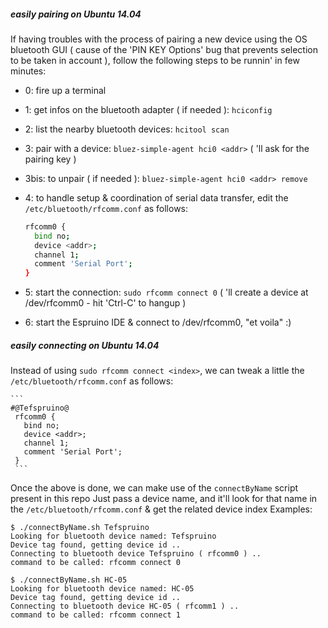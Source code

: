 ##### easily pairing on Ubuntu 14.04

If having troubles with the process of pairing a new device using the OS bluetooth GUI ( cause of the 'PIN KEY Options' bug that prevents selection to be taken in account ), follow the following steps to be runnin' in few minutes:
- 0: fire up a terminal
- 1: get infos on the bluetooth adapter ( if needed ): ```hciconfig```
- 2: list the nearby bluetooth devices: ```hcitool scan```
- 3: pair with a device: ```bluez-simple-agent hci0 <addr>``` ( 'll ask for the pairing key )
- 3bis: to unpair ( if needed ): ```bluez-simple-agent hci0 <addr> remove```  
- 4: to handle setup & coordination of serial data transfer, edit the ```/etc/bluetooth/rfcomm.conf``` as follows:  

     ```bash
     rfcomm0 {    
       bind no;  
       device <addr>;  
       channel 1;  
       comment 'Serial Port';  
     }  
     ```  
- 5: start the connection: ```sudo rfcomm connect 0``` ( 'll create a device at /dev/rfcomm0 - hit 'Ctrl-C' to hangup )
- 6: start the Espruino IDE & connect to /dev/rfcomm0, "et voila" :)




##### easily connecting on Ubuntu 14.04
Instead of using ```sudo rfcomm connect <index>```, we can tweak a little the ```/etc/bluetooth/rfcomm.conf``` as follows:  

    ```
    #@Tefspruino@
     rfcomm0 {    
       bind no;  
       device <addr>;  
       channel 1;  
       comment 'Serial Port';  
     }  
     ```  
Once the above is done, we can make use of the ```connectByName``` script present in this repo
Just pass a device name, and it'll look for that name in the ```/etc/bluetooth/rfcomm.conf``` & get the related device index
Examples:  

```
$ ./connectByName.sh Tefspruino
Looking for bluetooth device named: Tefspruino
Device tag found, getting device id ..
Connecting to bluetooth device Tefspruino ( rfcomm0 ) ..
command to be called: rfcomm connect 0

$ ./connectByName.sh HC-05
Looking for bluetooth device named: HC-05
Device tag found, getting device id ..
Connecting to bluetooth device HC-05 ( rfcomm1 ) ..
command to be called: rfcomm connect 1
```
